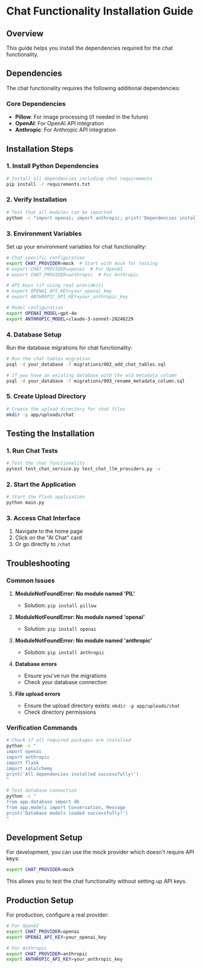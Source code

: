# Chat Functionality Installation Guide

## Overview

This guide helps you install the dependencies required for the chat functionality.

## Dependencies

The chat functionality requires the following additional dependencies:

### Core Dependencies
- **Pillow**: For image processing (if needed in the future)
- **OpenAI**: For OpenAI API integration
- **Anthropic**: For Anthropic API integration

## Installation Steps

### 1. Install Python Dependencies

```bash
# Install all dependencies including chat requirements
pip install -r requirements.txt
```

### 2. Verify Installation

```bash
# Test that all modules can be imported
python -c "import openai; import anthropic; print('Dependencies installed successfully!')"
```

### 3. Environment Variables

Set up your environment variables for chat functionality:

```bash
# Chat-specific configuration
export CHAT_PROVIDER=mock  # Start with mock for testing
# export CHAT_PROVIDER=openai  # For OpenAI
# export CHAT_PROVIDER=anthropic  # For Anthropic

# API Keys (if using real providers)
# export OPENAI_API_KEY=your_openai_key
# export ANTHROPIC_API_KEY=your_anthropic_key

# Model configuration
export OPENAI_MODEL=gpt-4o
export ANTHROPIC_MODEL=claude-3-sonnet-20240229
```

### 4. Database Setup

Run the database migrations for chat functionality:

```bash
# Run the chat tables migration
psql -d your_database -f migrations/002_add_chat_tables.sql

# If you have an existing database with the old metadata column
psql -d your_database -f migrations/003_rename_metadata_column.sql
```

### 5. Create Upload Directory

```bash
# Create the upload directory for chat files
mkdir -p app/uploads/chat
```

## Testing the Installation

### 1. Run Chat Tests

```bash
# Test the chat functionality
pytest test_chat_service.py test_chat_llm_providers.py -v
```

### 2. Start the Application

```bash
# Start the Flask application
python main.py
```

### 3. Access Chat Interface

1. Navigate to the home page
2. Click on the "AI Chat" card
3. Or go directly to `/chat`

## Troubleshooting

### Common Issues

1. **ModuleNotFoundError: No module named 'PIL'**
   - Solution: `pip install pillow`

2. **ModuleNotFoundError: No module named 'openai'**
   - Solution: `pip install openai`

3. **ModuleNotFoundError: No module named 'anthropic'**
   - Solution: `pip install anthropic`

4. **Database errors**
   - Ensure you've run the migrations
   - Check your database connection

5. **File upload errors**
   - Ensure the upload directory exists: `mkdir -p app/uploads/chat`
   - Check directory permissions

### Verification Commands

```bash
# Check if all required packages are installed
python -c "
import openai
import anthropic
import flask
import sqlalchemy
print('All dependencies installed successfully!')
"

# Test database connection
python -c "
from app.database import db
from app.models import Conversation, Message
print('Database models loaded successfully!')
"
```

## Development Setup

For development, you can use the mock provider which doesn't require API keys:

```bash
export CHAT_PROVIDER=mock
```

This allows you to test the chat functionality without setting up API keys.

## Production Setup

For production, configure a real provider:

```bash
# For OpenAI
export CHAT_PROVIDER=openai
export OPENAI_API_KEY=your_openai_key

# For Anthropic
export CHAT_PROVIDER=anthropic
export ANTHROPIC_API_KEY=your_anthropic_key
``` 